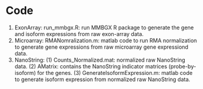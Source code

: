 
# Code
1. ExonArray: run_mmbgx.R: run MMBGX R package to generate the gene and isoform expressions from raw exon-array data.
2. Microarray: RMANomralization.m: matlab code to run RMA normalization to generate gene expressions from raw microarray gene expressiond data.
3. NanoString: (1) Counts_Normalized.mat: normalized raw NanoString data. (2) AMatrix: contains the NanoString indicator matrices (probe-by-isoform) for the genes. (3) GenerateIsoformExpression.m: matlab code to generate isoform expression from normalized raw NanoString data.
